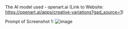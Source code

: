 The AI model used - openart.ai (Link to Website: https://openart.ai/apps/creative-variations?gad_source=1)

Prompt of Screenshot 1:
![image](https://github.com/user-attachments/assets/2511e574-afc7-4d5a-9493-4bb7f8bb533b)

